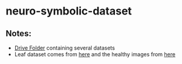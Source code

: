 # neuro-symbolic-dataset



## Notes:
- [Drive Folder](https://drive.google.com/drive/folders/1e_Gm-ZNdAPsc64K1c5cQadUU7oaZqtOw?usp=sharing) containing several datasets
- Leaf dataset comes from [here](https://archive.ics.uci.edu/dataset/288/leaf) and the healthy images from [here](https://www.kaggle.com/datasets/amandam1/healthy-vs-diseased-leaf-image-dataset)